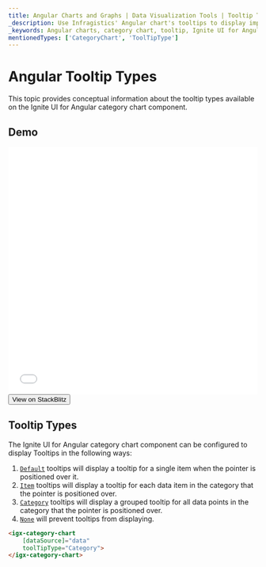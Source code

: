 ```yaml
---
title: Angular Charts and Graphs | Data Visualization Tools | Tooltip Types | Infragistics
_description: Use Infragistics' Angular chart's tooltips to display important data. View our Ignite UI for Angular graph tutorials!
_keywords: Angular charts, category chart, tooltip, Ignite UI for Angular, Infragistics
mentionedTypes: ['CategoryChart', 'ToolTipType']
---
```


# Angular Tooltip Types

This topic provides conceptual information about the tooltip types available on the Ignite UI for Angular category chart component.

## Demo

<div class="sample-container loading" style="height: 500px">
    <iframe id="category-chart-tooltip-types-iframe" src='{environment:dvDemosBaseUrl}/charts/category-chart-tooltip-types' width="100%" height="100%" seamless frameBorder="0" onload="onXPlatSampleIframeContentLoaded(this);"></iframe>
</div>
<div>
    <button data-localize="stackblitz" class="stackblitz-btn"   data-iframe-id="category-chart-tooltip-types-iframe" data-demos-base-url="{environment:dvDemosBaseUrl}">View on StackBlitz
    </button>


</div>
<div class="divider--half"></div>

## Tooltip Types

The Ignite UI for Angular category chart component can be configured to display Tooltips in the following ways:

1.  [`Default`]({environment:dvapibaseurl}/products/ignite-ui-angular/api/docs/typescript/latest/enums/tooltiptype.html#default) tooltips will display a tooltip for a single item when the pointer is positioned over it.
2.  [`Item`]({environment:dvapibaseurl}/products/ignite-ui-angular/api/docs/typescript/latest/enums/tooltiptype.html#item) tooltips will display a tooltip for each data item in the category that the pointer is positioned over.
3.  [`Category`]({environment:dvapibaseurl}/products/ignite-ui-angular/api/docs/typescript/latest/enums/tooltiptype.html#category) tooltips will display a grouped tooltip for all data points in the category that the pointer is positioned over.
4.  [`None`]({environment:dvapibaseurl}/products/ignite-ui-angular/api/docs/typescript/latest/enums/tooltiptype.html#none) will prevent tooltips from displaying.

```html
<igx-category-chart
    [dataSource]="data"
    toolTipType="Category">
</igx-category-chart>
```
